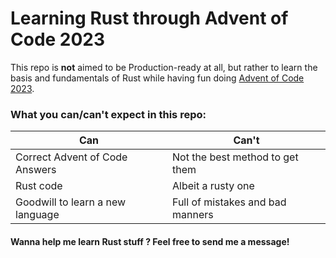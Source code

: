 # Learning Rust through Advent of Code 2023
This repo is **not** aimed to be Production-ready at all, but rather to learn the basis and fundamentals of Rust while having fun doing [Advent of Code 2023](https://adventofcode.com/).

### What you can/can't expect in this repo:
| Can                              | Can't                            |
|----------------------------------|----------------------------------|
| Correct Advent of Code Answers   | Not the best method to get them  |
| Rust code                        | Albeit a rusty one               |
| Goodwill to learn a new language | Full of mistakes and bad manners |

#### Wanna help me learn Rust stuff ? Feel free to send me a message!